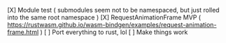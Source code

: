 [X] Module test ( submodules seem not to be namespaced, but just rolled into the same root namespace )
[X] RequestAnimationFrame MVP ( https://rustwasm.github.io/wasm-bindgen/examples/request-animation-frame.html )
[ ] Port everything to rust, lol
[ ] Make things work
